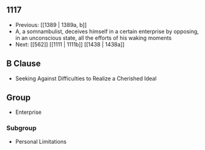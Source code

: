 ## 1117
- Previous: [[1389 | 1389a, b]] 
- A, a somnambulist, deceives himself in a certain enterprise by opposing, in an unconscious state, all the efforts of his waking moments
- Next: [[562]] [[1111 | 1111b]] [[1438 | 1438a]] 

## B Clause
- Seeking Against Difficulties to Realize a Cherished Ideal

## Group
- Enterprise

### Subgroup
- Personal Limitations

